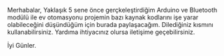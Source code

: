 Merhabalar,
Yaklaşık 5 sene önce gerçkeleştirdiğim Arduino ve Bluetooth modülü ile
ev otomasyonu projemin bazı kaynak kodlarını işe yarar olabileceğini
düşündüğüm için burada paylaşacağım. 
Dilediğiniz kısmını kullanabilirsiniz.
Yardıma ihtiyacınız olursa iletişime geçebilirsiniz.

İyi Günler.
